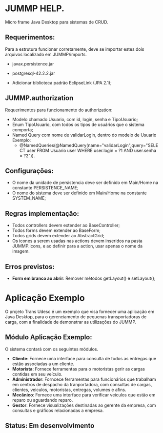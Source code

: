 # JUMMP HELP.
Micro frame Java Desktop para sistemas de CRUD.

## Requerimentos:

Para a estrutura funcionar corretamente, deve se importar estes dois arquivos 
localizado em JUMMP/imports.

- javax.persistence.jar
- postgresql-42.2.2.jar

- Adicionar biblioteca padrão EclipseLink (JPA 2.1);

## JUMMP.authorization
 Requerimentos para funcionamento do authorization:
 
 - Modelo chamado Usuario, com id, login, senha e TipoUsuario;
 - Enum TipoUsuario, com todos os tipos de usuários que o sistema comporta;
 - Named Query com nome de validarLogin, dentro do modelo de Usuario Exemplo: 
      * @NamedQueries(@NamedQuery(name="validarLogin",query="SELECT user FROM Usuario user WHERE user.login = ?1 AND user.senha = ?2")).

## Configurações:

- O nome da unidade de persistencia deve ser definido em Main/Home na constante PERSISTENCE_NAME;
- O nome do sistema deve ser definido em Main/Home na constante SYSTEM_NAME;

## Regras implementação:

- Todos controllers devem extender ao BaseController;
- Todos forms devem extender ao BaseForm;
- Todos grids devem extender ao AbstractGrid;
- Os icones a serem usadas nas actions devem inseridos na pasta JUMMP.icons, e ao definir para a action, usar apenas o nome da imagem.

## Erros previstos:
- **Form em branco ao abrir**: Remover métodos getLayout() e setLayout(); 

# Aplicação Exemplo

O projeto Trans Udesc é um exemplo que visa fornecer uma aplicação em Java Desktop, para o gerenciamento de pequenas transportadoras de carga, com a finalidade de demonstrar as utilizações do JUMMP.

## Módulo Aplicação Exemplo:
O sistema contará com os seguintes módulos.
 - **Cliente**: Fornece uma interface para consulta de todos as entregas que estão associadas a um cliente.
 - **Motorista**: Fornece ferramentas para o motoristas gerir as cargas contidas em seu veículo.
 - **Administrador**: Forncece ferramentas para funcionários que trabalham em centros de despacho da tranportadora, com consultas de cargas, clientes, veiculos, motoristas, entregas, volumes e afins.
 - **Mecânico**: Fornece uma interface para verificar veiculos que estão em reparo ou aguardando reparo.
 - **Gestor**: Fornece visualizações destinadas ao gerente da empresa, com consultas e gráficos relacionadas a empresa.
 
 ## Status: Em desenvolvimento
